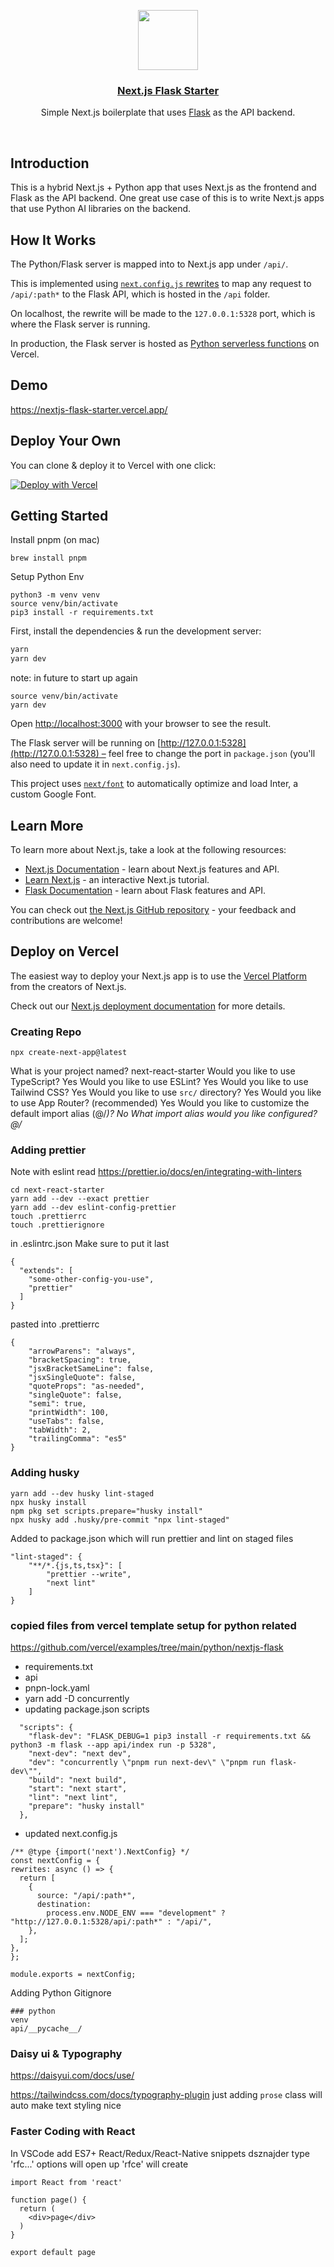 <p align="center">
  <a href="https://nextjs-flask-starter.vercel.app/">
    <img src="https://assets.vercel.com/image/upload/v1588805858/repositories/vercel/logo.png" height="96">
    <h3 align="center">Next.js Flask Starter</h3>
  </a>
</p>

<p align="center">Simple Next.js boilerplate that uses <a href="https://flask.palletsprojects.com/">Flask</a> as the API backend.</p>

<br/>

## Introduction

This is a hybrid Next.js + Python app that uses Next.js as the frontend and Flask as the API backend. One great use case of this is to write Next.js apps that use Python AI libraries on the backend.

## How It Works

The Python/Flask server is mapped into to Next.js app under `/api/`.

This is implemented using [`next.config.js` rewrites](https://github.com/vercel/examples/blob/main/python/nextjs-flask/next.config.js) to map any request to `/api/:path*` to the Flask API, which is hosted in the `/api` folder.

On localhost, the rewrite will be made to the `127.0.0.1:5328` port, which is where the Flask server is running.

In production, the Flask server is hosted as [Python serverless functions](https://vercel.com/docs/concepts/functions/serverless-functions/runtimes/python) on Vercel.

## Demo

https://nextjs-flask-starter.vercel.app/

## Deploy Your Own

You can clone & deploy it to Vercel with one click:

[![Deploy with Vercel](https://vercel.com/button)](https://vercel.com/new/clone?demo-title=Next.js%20Flask%20Starter&demo-description=Simple%20Next.js%20boilerplate%20that%20uses%20Flask%20as%20the%20API%20backend.&demo-url=https%3A%2F%2Fnextjs-flask-starter.vercel.app%2F&demo-image=%2F%2Fimages.ctfassets.net%2Fe5382hct74si%2F795TzKM3irWu6KBCUPpPz%2F44e0c6622097b1eea9b48f732bf75d08%2FCleanShot_2023-05-23_at_12.02.15.png&project-name=Next.js%20Flask%20Starter&repository-name=nextjs-flask-starter&repository-url=https%3A%2F%2Fgithub.com%2Fvercel%2Fexamples%2Ftree%2Fmain%2Fpython%2Fnextjs-flask&from=vercel-examples-repo)

## Getting Started

Install pnpm (on mac)
```
brew install pnpm
```

Setup Python Env
```
python3 -m venv venv
source venv/bin/activate
pip3 install -r requirements.txt
```

First, install the dependencies & run the development server:

```bash
yarn
yarn dev
```

note: in future to start up again 
```
source venv/bin/activate
yarn dev
```

Open [http://localhost:3000](http://localhost:3000) with your browser to see the result.

The Flask server will be running on [http://127.0.0.1:5328](http://127.0.0.1:5328) – feel free to change the port in `package.json` (you'll also need to update it in `next.config.js`).

This project uses [`next/font`](https://nextjs.org/docs/basic-features/font-optimization) to automatically optimize and load Inter, a custom Google Font.

## Learn More

To learn more about Next.js, take a look at the following resources:

- [Next.js Documentation](https://nextjs.org/docs) - learn about Next.js features and API.
- [Learn Next.js](https://nextjs.org/learn) - an interactive Next.js tutorial.
- [Flask Documentation](https://flask.palletsprojects.com/en/1.1.x/) - learn about Flask features and API.

You can check out [the Next.js GitHub repository](https://github.com/vercel/next.js/) - your feedback and contributions are welcome!

## Deploy on Vercel

The easiest way to deploy your Next.js app is to use the [Vercel Platform](https://vercel.com/new?utm_medium=default-template&filter=next.js&utm_source=create-next-app&utm_campaign=create-next-app-readme) from the creators of Next.js.

Check out our [Next.js deployment documentation](https://nextjs.org/docs/deployment) for more details.

### Creating Repo

`npx create-next-app@latest`

What is your project named? next-react-starter
Would you like to use TypeScript? Yes
Would you like to use ESLint? Yes
Would you like to use Tailwind CSS? Yes
Would you like to use `src/` directory? Yes
Would you like to use App Router? (recommended) Yes
Would you like to customize the default import alias (@/_)? No
What import alias would you like configured? @/_

### Adding prettier

Note with eslint read https://prettier.io/docs/en/integrating-with-linters

```
cd next-react-starter
yarn add --dev --exact prettier
yarn add --dev eslint-config-prettier
touch .prettierrc
touch .prettierignore
```

in .eslintrc.json Make sure to put it last

```
{
  "extends": [
    "some-other-config-you-use",
    "prettier"
  ]
}
```

pasted into .prettierrc

```
{
    "arrowParens": "always",
    "bracketSpacing": true,
    "jsxBracketSameLine": false,
    "jsxSingleQuote": false,
    "quoteProps": "as-needed",
    "singleQuote": false,
    "semi": true,
    "printWidth": 100,
    "useTabs": false,
    "tabWidth": 2,
    "trailingComma": "es5"
}
```

### Adding husky

```
yarn add --dev husky lint-staged
npx husky install
npm pkg set scripts.prepare="husky install"
npx husky add .husky/pre-commit "npx lint-staged"
```

Added to package.json which will run prettier and lint on staged files

```
"lint-staged": {
    "**/*.{js,ts,tsx}": [
        "prettier --write",
        "next lint"
    ]
}
```
### copied files from vercel template setup for python related
https://github.com/vercel/examples/tree/main/python/nextjs-flask
- requirements.txt
- api
- pnpn-lock.yaml
- yarn add -D concurrently
- updating package.json scripts
```
  "scripts": {
    "flask-dev": "FLASK_DEBUG=1 pip3 install -r requirements.txt && python3 -m flask --app api/index run -p 5328",
    "next-dev": "next dev",
    "dev": "concurrently \"pnpm run next-dev\" \"pnpm run flask-dev\"",
    "build": "next build",
    "start": "next start",
    "lint": "next lint",
    "prepare": "husky install"
  },
  ```
  - updated next.config.js
  ```
  /** @type {import('next').NextConfig} */
const nextConfig = {
  rewrites: async () => {
    return [
      {
        source: "/api/:path*",
        destination:
          process.env.NODE_ENV === "development" ? "http://127.0.0.1:5328/api/:path*" : "/api/",
      },
    ];
  },
};

module.exports = nextConfig;
```

Adding Python Gitignore
```
### python
venv
api/__pycache__/
```

### Daisy ui & Typography
https://daisyui.com/docs/use/

https://tailwindcss.com/docs/typography-plugin
just adding `prose` class will auto make text styling nice



### Faster Coding with React
In VSCode add ES7+ React/Redux/React-Native snippets dsznajder
type 'rfc...' options will open up
'rfce' will create 
```
import React from 'react'

function page() {
  return (
    <div>page</div>
  )
}

export default page
```